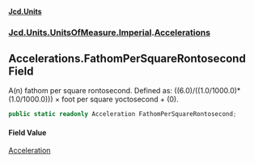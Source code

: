 #### [Jcd.Units](index.md 'index')
### [Jcd.Units.UnitsOfMeasure.Imperial](Jcd.Units.UnitsOfMeasure.Imperial.md 'Jcd.Units.UnitsOfMeasure.Imperial').[Accelerations](Accelerations.md 'Jcd.Units.UnitsOfMeasure.Imperial.Accelerations')

## Accelerations.FathomPerSquareRontosecond Field

A(n) fathom per square rontosecond. Defined as: ((6.0)/((1.0/1000.0)*(1.0/1000.0))) × foot per square yoctosecond + (0).

```csharp
public static readonly Acceleration FathomPerSquareRontosecond;
```

#### Field Value
[Acceleration](Acceleration.md 'Jcd.Units.UnitTypes.Acceleration')